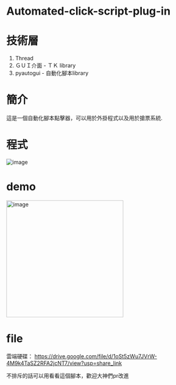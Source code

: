 # Automated-click-script-plug-in
# 技術層
1. Thread
2. ＧＵＩ介面 - ＴＫ library
3. pyautogui - 自動化腳本library
# 簡介
這是一個自動化腳本點擊器，可以用於外掛程式以及用於搶票系統.
# 程式
![image](https://github.com/chris911024/Automated-click-script-plug-in/assets/67829896/0c44677a-5b55-4df2-81df-1e9b8dd3b9d2)

# demo
<img width="307" alt="image" src="https://github.com/chris911024/Automated-click-script-plug-in/assets/67829896/9c09d9ff-5875-409b-801b-a71663bee55e">

# file
雲端硬碟：
https://drive.google.com/file/d/1oSt5zWu7JVrW-4M9k4TaSZ2RFA2jcNT7/view?usp=share_link

不排斥的話可以用看看這個腳本，歡迎大神們pr改進


